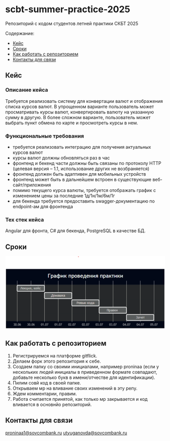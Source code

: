 # scbt-summer-practice-2025
Репозиторий с кодом студентов летней практики СКБТ 2025

Содержание:
- [Кейс](#кейс)
- [Сроки](#сроки)
- [Как работать с репозиторием](#как-работать-с-репозиторием)
- [Контакты для связи](#контакты-для-связи)

## Кейс
### Описание кейса
Требуется реализовать систему для конвертации валют и отображения списка курсов валют. В упрощенном варианте пользователь может просматривать курсы валют, конвертировать валюту на указанную сумму в другую. В более сложном варианте, пользователь может выбрать пункт обмена по карте и просмотреть курсы в нем.
### Функциональные требования
- требуется реализовать интеграцию для получения актуальных курсов валют
- курсы валют должны обновляться раз в час
- фронтенд и бекенд части должны быть связаны по протоколу HTTP (целевая версия – 1.1, использование других не возбраняется)
- фронтенд должен быть адаптивен для мобильных устройств
- фронтенд может быть в дальнейшем встроен в существующие веб-сайт/приложения
- помимо текущего курса валюты, требуется отображать график с изменением цены за последние 1д/1н/1м/6м/1г
- для бекенда требуется предоставить swagger-документацию по endpoint-ам для фронтенда
### Тех стек кейса
Angular для фронта, C# для бекенда, PostgreSQL в качестве БД.
## Сроки
![Сроки](сроки.png)
## Как работать с репозиторием
1. Регистрируемся на платформе gitflick.
2. Делаем форк этого репозитория к себе.
3. Создаем папку со своими инициалами, например proninaa (если у нескольких людей инициалы в приведенном формате совпадают, добавьте несколько букв в имени/отчестве для идентификации).
4. Пилим совй код в своей папке.
5. Открываем мр на вливание своих изменений в эту репу.
6. Ждем комментарии, правим.
7. Работа считается принятой, как только мр закрывается и код вливается в основнйо репозиторий.
## Контакты для связи
proninaa1@sovcombank.ru
utyuganovda@sovcombank.ru